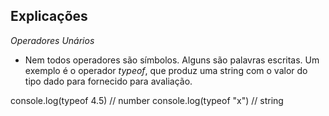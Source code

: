 ## Explicações 

*Operadores Unários*
- Nem todos operadores são símbolos. Alguns são palavras escritas. Um exemplo é o operador *typeof*, que produz uma string com o valor do tipo dado para fornecido para avaliação.

console.log(typeof 4.5) // number
console.log(typeof "x") // string